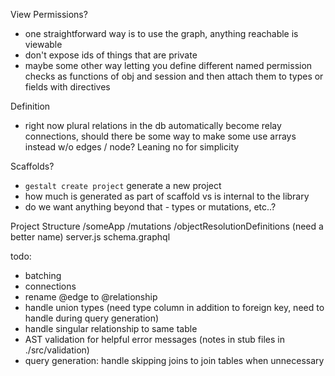 View Permissions?
  - one straightforward way is to use the graph, anything reachable is viewable
  - don't expose ids of things that are private
  - maybe some other way letting you define different named permission checks
    as functions of obj and session and then attach them to types or fields with
    directives

Definition
  - right now plural relations in the db automatically become relay connections,
    should there be some way to make some use arrays instead w/o edges / node?
    Leaning no for simplicity

Scaffolds?
  - `gestalt create project` generate a new project
  - how much is generated as part of scaffold vs is internal to the library
  - do we want anything beyond that  - types or mutations, etc..?

Project Structure
  /someApp
    /mutations
    /objectResolutionDefinitions (need a better name)
    server.js
    schema.graphql

todo:
  - batching
  - connections
  - rename @edge to @relationship
  - handle union types (need type column in addition to foreign key, need to
    handle during query generation)
  - handle singular relationship to same table
  - AST validation for helpful error messages (notes in stub files in
    ./src/validation)
  - query generation: handle skipping joins to join tables when unnecessary
